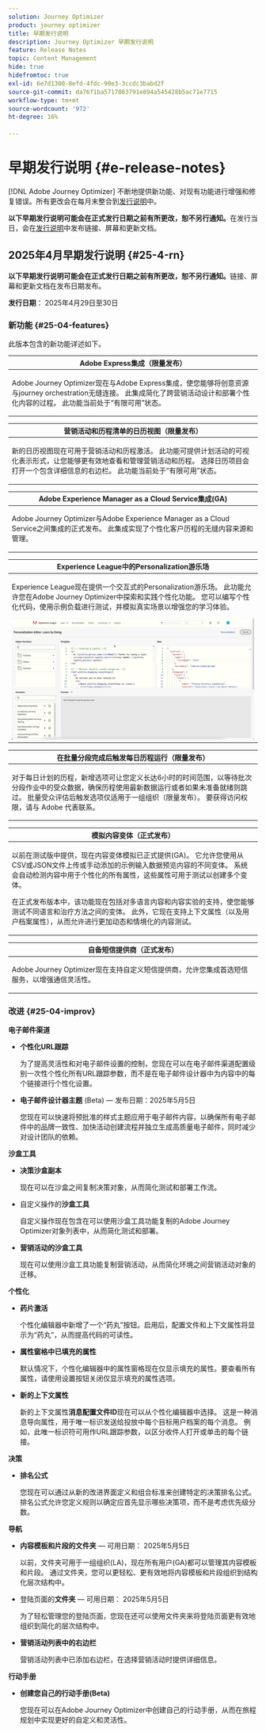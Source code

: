 ```yaml
---
solution: Journey Optimizer
product: journey optimizer
title: 早期发行说明
description: Journey Optimizer 早期发行说明
feature: Release Notes
topic: Content Management
hide: true
hidefromtoc: true
exl-id: 6e7d1300-8efd-4fdc-90e3-3ccdc3babd2f
source-git-commit: da76f1ba5717083791e894a545428b5ac71e7715
workflow-type: tm+mt
source-wordcount: '972'
ht-degree: 16%

---
```


# 早期发行说明 {#e-release-notes}

[!DNL Adobe Journey Optimizer] 不断地提供新功能、对现有功能进行增强和修复错误。所有更改会在每月末整合到[发行说明](release-notes.md)中。

**以下早期发行说明可能会在正式发行日期之前有所更改，恕不另行通知。**&#x200B;在发行当日，会在[发行说明](release-notes.md)中发布链接、屏幕和更新文档。


## 2025年4月早期发行说明 {#25-4-rn}


**以下早期发行说明可能会在正式发行日期之前有所更改，恕不另行通知。**&#x200B;链接、屏幕和更新文档在发布日期发布。

**发行日期**： 2025年4月29日至30日


### 新功能 {#25-04-features}

此版本包含的新功能详述如下。

<table>
<thead>
<tr>
<th><strong>Adobe Express集成（限量发布）</strong><br/></th>
</tr>
</thead>
<tbody>
<tr>
<td>
<p>Adobe Journey Optimizer现在与Adobe Express集成，使您能够将创意资源与journey orchestration无缝连接。 此集成简化了跨营销活动设计和部署个性化内容的过程。 此功能当前处于“有限可用”状态。</p>
</td>
</tr>
</tbody>
</table>

<table>
<thead>
<tr>
<th><strong>营销活动和历程清单的日历视图（限量发布）</strong><br/></th>
</tr>
</thead>
<tbody>
<tr>
<td>
<p>新的日历视图现在可用于营销活动和历程激活。 此功能可提供计划活动的可视化表示形式，让您能够更有效地查看和管理营销活动和历程。 选择日历项目会打开一个包含详细信息的右边栏。 此功能当前处于“有限可用”状态。</p>
</td>
</tr>
</tbody>
</table>

<table>
<thead>
<tr>
<th><strong>Adobe Experience Manager as a Cloud Service集成(GA)</strong><br/></th>
</tr>
</thead>
<tbody>
<tr>
<td>
<p>Adobe Journey Optimizer与Adobe Experience Manager as a Cloud Service之间集成的正式发布。 此集成实现了个性化客户历程的无缝内容来源和管理。</p>
</td>
</tr>
</tbody>
</table>

<table>
<thead>
<tr>
<th><strong>Experience League中的Personalization游乐场</strong><br/></th>
</tr>
</thead>
<tbody>
<tr>
<td>
<p>Experience League现在提供一个交互式的Personalization游乐场。 此功能允许您在Adobe Journey Optimizer中探索和实践个性化功能。 您可以编写个性化代码，使用示例负载进行测试，并模拟真实场景以增强您的学习体验。</p>
<img src="assets/do-not-localize/templating-playground.gif">
</td>
</tr>
</tbody>
</table>

<table>
<thead>
<tr>
<th><strong>在批量分段完成后触发每日历程运行（限量发布）</strong><br/></th>
</tr>
</thead>
<tbody>
<tr>
<td>
<p>对于每日计划的历程，新增选项可让您定义长达6小时的时间范围，以等待批次分段作业中的受众数据，确保历程使用最新数据运行或者如果未准备就绪则跳过。 批量受众评估后触发选项仅适用于一组组织（限量发布）。 要获得访问权限，请与 Adobe 代表联系。</p>
</td>
</tr>
</tbody>
</table>

<table>
<thead>
<tr>
<th><strong>模拟内容变体（正式发布）</strong><br/></th>
</tr>
</thead>
<tbody>
<tr>
<td>
<p>以前在测试版中提供，现在内容变体模拟已正式提供(GA)。 它允许您使用从CSV或JSON文件上传或手动添加的示例输入数据预览内容的不同变体。 系统会自动检测内容中用于个性化的所有属性，这些属性可用于测试以创建多个变体。</p>
<p>在正式发布版本中，该功能现在包括对多语言内容和内容实验的支持，使您能够测试不同语言和治疗方法之间的变体。 此外，它现在支持上下文属性（以及用户档案属性），从而允许进行更加动态和情境化的内容测试。</p>
</td>
</tr>
</tbody>
</table>

<table>
<thead>
<tr>
<th><strong>自备短信提供商（正式发布）</strong><br/></th>
</tr>
</thead>
<tbody>
<tr>
<td>
<p>Adobe Journey Optimizer现在支持自定义短信提供商，允许您集成首选短信服务，以增强通信灵活性。</p>
</td>
</tr>
</tbody>
</table>



<!--table>
<thead>
<tr>
<th><strong>Integration with Adobe Express</strong><br/></th>
</tr>
</thead>
<tbody>
<tr>
<td>
<p>The Adobe Express integration in Adobe Journey Optimizer lets you use Adobe Express's editing tools directly during content creation, enabling you to resize, remove backgrounds, crop, and convert assets to JPEG or PNG.<p>
</td>
</tr>
</tbody>
</table>


<table>
<thead>
<tr>
<th><strong>Calendar view for journeys (Limited Availability)</strong><br/></th>
</tr>
</thead>
<tbody>
<tr>
<td>
<p>A calendar view is now allows you to visualize all journeys activations. This capability is released as a Limited Availability to a select group of customers.<p>
<p>This change is only available for a set of organizations (Limited Availability). To gain access, contact your Adobe representative.</p>
</td>
</tr>
</tbody>
</table>

<table>
<thead>
<tr>
<th><strong>Integration with Dynamic Media (Limited Availability)</strong><br/></th>
</tr>
</thead>
<tbody>
<tr>
<td>
<p>Dynamic media assets are now directly available and accessible in Journey Optimizer. This integration enables you to:
<ul>
<li>Centrally manage assets with real-time updates</li>
<li>Modify your assets settings such as width and height instantly</li>
<li>Personalize your content using images with text overlays</li>
<li>Customize Dynamic Media templates by updating your content and adding personalization fields</li>
</ul>
<p>
<p>This integration is only available for a set of organizations (Limited Availability). To gain access, contact your Adobe representative.</p>
</td>
</tr>
</tbody>
</table>


<table>
<thead>
<tr>
<th><strong>LINE channel (Limited Availability)</strong><br/></th>
</tr>
</thead>
<tbody>
<tr>
<td>
<p>Adobe Journey Optimizer has expanded its cross-channel capabilities to include support for the LINE channel. This enhancement allows you to create, edit, and preview LINE experiences enabling more personalized and engaging interactions. With LINE, you can connect with more customers, send relevant content, and improve your engagement.<p>
<p>This capability is only available for a set of organizations (Limited Availability). To gain access, contact your Adobe representative.</p>
</td>
</tr>
</tbody>
</table-->

### 改进 {#25-04-improv}

<!--**Audiences**

- **Remove limitation for Audience Composition enrichment attributes** 

  The use of audiences and attributes from audience composition is now available for use with Healthcare Shield or Privacy and Security Shield.-->

**电子邮件渠道**

- **个性化URL跟踪**

  为了提高灵活性和对电子邮件设置的控制，您现在可以在电子邮件渠道配置级别一次性个性化所有URL跟踪参数，而不是在电子邮件设计器中为内容中的每个链接进行个性化设置。

- **电子邮件设计器主题** (Beta) — 发布日期：2025年5月5日

  您现在可以快速将预批准的样式主题应用于电子邮件内容，以确保所有电子邮件中的品牌一致性、加快活动创建流程并独立生成高质量电子邮件，同时减少对设计团队的依赖。

**沙盒工具**

- **决策沙盒副本**

  现在可以在沙盒之间复制决策对象，从而简化测试和部署工作流。

- 自定义操作的&#x200B;**沙盒工具**

  自定义操作现在包含在可以使用沙盒工具功能复制的Adobe Journey Optimizer对象列表中，从而简化测试和部署。

- **营销活动的沙盒工具**

  现在可以使用沙盒工具功能复制营销活动，从而简化环境之间营销活动对象的迁移。

**个性化**

- **药片激活**

  个性化编辑器中新增了一个“药丸”按钮。启用后，配置文件和上下文属性将显示为“药丸”，从而提高代码的可读性。

- **属性窗格中已填充的属性**

  默认情况下，个性化编辑器中的属性窗格现在仅显示填充的属性。要查看所有属性，请使用设置按钮关闭仅显示填充的属性选项。

- **新的上下文属性**

  新的上下文属性&#x200B;**消息配置文件ID**&#x200B;现在可以从个性化编辑器中选择。 这是一种消息导向属性，用于唯一标识发送给投放中每个目标用户档案的每个消息。 例如，此唯一标识符可用作URL跟踪参数，以区分收件人打开或单击的每个链接。

**决策**

- **排名公式**

  您现在可以通过从新的改进界面定义和组合标准来创建特定的决策排名公式。 排名公式允许您定义规则以确定应首先显示哪些决策项，而不是考虑优先级分数。

**导航**

- **内容模板和片段的文件夹** — 可用日期： 2025年5月5日

  以前，文件夹可用于一组组织(LA)，现在所有用户(GA)都可以管理其内容模板和片段。 通过文件夹，您可以更轻松、更有效地将内容模板和片段组织到结构化层次结构中。

- 登陆页面的&#x200B;**文件夹** — 可用日期： 2025年5月5日

  为了轻松管理您的登陆页面，您现在还可以使用文件夹来将登陆页面更有效地组织到简化的层次结构中。

- **营销活动列表中的右边栏**

  营销活动列表中已添加右边栏，在选择营销活动时提供详细信息。

**行动手册**

- **创建您自己的行动手册(Beta)**

  您现在可以在Adobe Journey Optimizer中创建自己的行动手册，从而在旅程规划中实现更好的自定义和灵活性。
